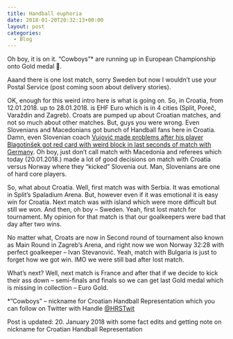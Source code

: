 ```yaml
---
title: Handball euphoria
date: 2018-01-20T20:32:13+00:00
layout: post
categories:
  - Blog
---
```

Oh boy, it is on it. “Cowboys”* are running up in European Championship onto Gold medal 🏅. 

Aaand there is one lost match, sorry Sweden but now I wouldn’t use your Postal Service (post coming soon about delivery stories).

OK, enough for this weird intro here is what is going on. So, in Croatia, from 12.01.2018\. up to 28.01.2018\. is EHF Euro which is in 4 cities (Split, Poreč, Varaždin and Zagreb). Croats are pumped up about Croatian matches, and not so much about other matches. But, guys you were wrong. Even Slovenians and Macedonians got bunch of Handball fans here in Croatia. Damn, even Slovenian coach [Vujović made problems after his player Blagotinšek got red card with weird block in last seconds of match with Germany](http://cro2018.ehf-euro.com/newsdetail/reichmanns-penalty-secures-lucky-draw-for-germany/). Oh boy, just don’t call match with Macedonia and referees which today (20.01.2018.) made a lot of good decisions on match with Croatia versus Norway where they “kicked” Slovenia out. Man, Slovenians are one of hard core players.

So, what about Croatia. Well, first match was with Serbia. It was emotional in Split’s Spaladium Arena. But, however even if it was emotional it is easy win for Croatia. Next match was with island which were more difficult but still we won. And then, oh boy – Sweden. Yeah, first lost match for tournament. My opinion for that match is that our goalkeepers were bad that day after two wins.

No matter what, Croats are now in Second round of tournament also known as Main Round in Zagreb’s Arena, and right now we won Norway 32:28 with perfect goalkeeper – Ivan Stevanović. Yeah, match with Bulgaria is just to forget how we got win. IMO we were still bad after lost match.

What’s next? Well, next match is France and after that if we decide to kick their ass down – semi-finals and finals so we can get last Gold medal which is missing in collection – Euro Gold.

*”Cowboys” – nickname for Croatian Handball Representation which you can follow on Twitter with Handle [@HRSTwit](https://twitter.com/HRStwitt)

Post is updated: 20. January 2018 with some fact edits and getting note on nickname for Croatian Handball Representation